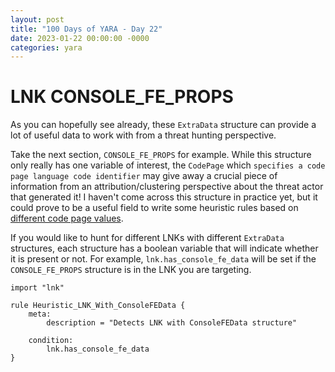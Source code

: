 ```yaml
---
layout: post
title: "100 Days of YARA - Day 22"
date: 2023-01-22 00:00:00 -0000
categories: yara
---
```


# LNK CONSOLE_FE_PROPS
As you can hopefully see already, these `ExtraData` structure can provide a lot of useful data to work with from a threat hunting perspective. 

Take the next section, `CONSOLE_FE_PROPS` for example. While this structure only really has one variable of interest, the `CodePage` which `specifies a code page language code identifier` may give away a crucial piece of information from an attribution/clustering perspective about the threat actor that generated it! I haven't come across this structure in practice yet, but it could prove to be a useful field to write some heuristic rules based on [different code page values](https://learn.microsoft.com/en-us/windows/win32/intl/code-page-identifiers?source=recommendations).

If you would like to hunt for different LNKs with different `ExtraData` structures, each structure has a boolean variable that will indicate whether it is present or not. For example, `lnk.has_console_fe_data` will be set if the `CONSOLE_FE_PROPS` structure is in the LNK you are targeting.

```
import "lnk"

rule Heuristic_LNK_With_ConsoleFEData {
    meta:
        description = "Detects LNK with ConsoleFEData structure"
        
    condition:
        lnk.has_console_fe_data
}
```